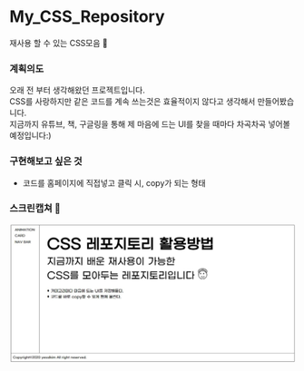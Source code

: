 # My_CSS_Repository

재사용 할 수 있는 CSS모음 🎒

### 계획의도

오래 전 부터 생각해왔던 프로젝트입니다.  
CSS를 사랑하지만 같은 코드를 계속 쓰는것은 효율적이지 않다고 생각해서 만들어봤습니다.  
지금까지 유튜브, 책, 구글링을 통해 제 마음에 드는 UI를 찾을 때마다 차곡차곡 넣어볼 예정입니다:)

### 구현해보고 싶은 것

- 코드를 홈페이지에 직접넣고 클릭 시, copy가 되는 형태

### 스크린캡쳐 🌠

![홈페이지](./assets/img.JPG)
